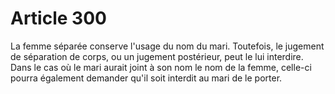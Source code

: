 # Article 300

La femme séparée conserve l'usage du nom du mari. Toutefois, le jugement de séparation de corps, ou un jugement postérieur, peut le lui interdire. Dans le cas où le mari aurait joint à son nom le nom de la femme, celle-ci pourra également demander qu'il soit interdit au mari de le porter.
